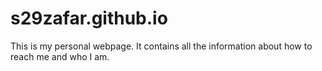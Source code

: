 # s29zafar.github.io

This is my personal webpage. It contains all the information about how to reach me and who I am. 
